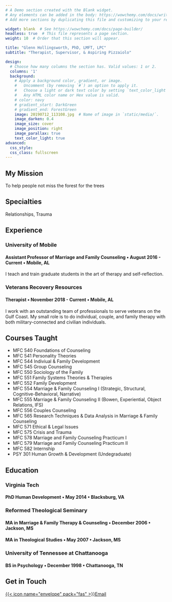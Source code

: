 ```yaml
---
# A Demo section created with the Blank widget.
# Any elements can be added in the body: https://wowchemy.com/docs/writing-markdown-latex/
# Add more sections by duplicating this file and customizing to your requirements.

widget: blank  # See https://wowchemy.com/docs/page-builder/
headless: true  # This file represents a page section.
weight: 10  # Order that this section will appear.

title: "Glenn Hollingsworth, PhD, LMFT, LPC"
subtitle: "Therapist, Supervisor, & Aspiring Pizzaiolo"

design:
  # Choose how many columns the section has. Valid values: 1 or 2.
  columns: '1'
  background:
    # Apply a background color, gradient, or image.
    #   Uncomment (by removing `#`) an option to apply it.
    #   Choose a light or dark text color by setting `text_color_light`.
    #   Any HTML color name or Hex value is valid.
    # color: navy
    # gradient_start: DarkGreen
    # gradient_end: ForestGreen
    image: 20190712_113108.jpg  # Name of image in `static/media/`.
    image_darken: 0.4
    image_size: cover
    image_position: right
    image_parallax: true
    text_color_light: true
advanced:
  css_style:
  css_class: fullscreen
---
```


## My Mission

To help people not miss the forest for the trees

## Specialties

Relationships, Trauma

## Experience

### University of Mobile
#### Assistant Professor of Marriage and Family Counseling • August 2016 - Current • Mobile, AL 
I teach and train graduate students in the art of therapy and self-reflection. 

### Veterans Recovery Resources
#### Therapist • November 2018 - Current • Mobile, AL
I work with an outstanding team of professionals to serve veterans on the Gulf Coast. My small role is to do individual, couple, and family therapy with both military-connected and civilian individuals. 

## Courses Taught

- MFC 540 Foundations of Counseling 
- MFC 541 Personality Theories
- MFC 544 Indiviual & Family Development 
- MFC 545 Group Counseling
- MFC 550 Sociology of the Family
- MFC 551 Family Systems Theories & Therapies 
- MFC 552 Family Development
- MFC 554 Marriage & Family Counseling I (Strategic, Structural, Cognitive-Behavioral, Narrative)
- MFC 555 Marriage & Family Counseling II (Bowen, Experiential, Object Relations, IFS)
- MFC 556 Couples Counseling
- MFC 565 Research Techniques & Data Analysis in Marriage & Family Counseling
- MFC 571 Ethical & Legal Issues
- MFC 575 Crisis and Trauma
- MFC 578 Marriage and Family Counseling Practicum I
- MFC 579 Marriage and Family Counseling Practicum II 
- MFC 582 Internship
- PSY 301 Human Growth & Development (Undegraduate)

## Education

### Virginia Tech
#### PhD Human Development • May 2014 • Blacksburg, VA

### Reformed Theological Seminary
#### MA in Marriage & Family Therapy & Counseling • December 2006 • Jackson, MS
#### MA in Theological Studies • May 2007 • Jackson, MS

### University of Tennessee at Chattanooga
#### BS in Psychology • December 1998 • Chattanooga, TN

## Get in Touch

[{{< icon name="envelope" pack="fas" >}}Email](mailto:glenn@wghollingsworth.com)

<!-- [{{< icon name="twitter" pack="fab" >}}Twitter](https://twitter.com/wowchemy) -->

